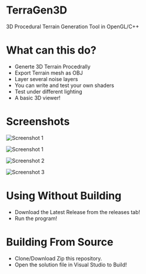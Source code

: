 # TerraGen3D
3D Procedural Terrain Generation Tool in OpenGL/C++

# What can this do?

* Generte 3D Terrain Procedrally
* Export Terrain mesh as OBJ
* Layer several noise layers
* You can write and test your own shaders
* Test under different lighting
* A basic 3D viewer!

# Screenshots

![Screenshot 1](https://raw.githubusercontent.com/Jaysmito101/TerraGen3D/master/Screenshots/Screenshot%20(4).png)

![Screenshot 1](https://raw.githubusercontent.com/Jaysmito101/TerraGen3D/master/Screenshots/Screenshot%20(3).png)

![Screenshot 2](https://raw.githubusercontent.com/Jaysmito101/TerraGen3D/master/Screenshots/Screenshot%20(1).png)

![Screenshot 3](https://raw.githubusercontent.com/Jaysmito101/TerraGen3D/master/Screenshots/Screenshot%20(2).png)

# Using Without Building

* Download the Latest Release from the releases tab!
* Run the program!

# Building From Source

* Clone/Download Zip this repository.
* Open the solution file in Visual Studio to Build!
